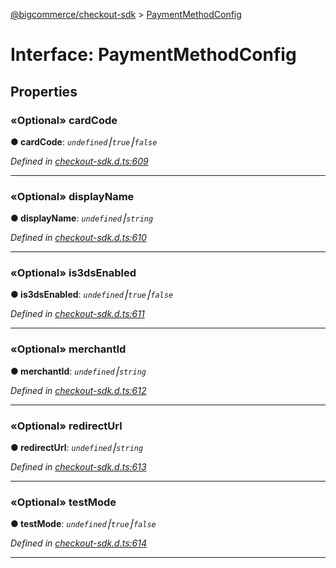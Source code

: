 [@bigcommerce/checkout-sdk](../README.md) > [PaymentMethodConfig](../interfaces/paymentmethodconfig.md)



# Interface: PaymentMethodConfig


## Properties
<a id="cardcode"></a>

### «Optional» cardCode

**●  cardCode**:  *`undefined`⎮`true`⎮`false`* 

*Defined in [checkout-sdk.d.ts:609](https://github.com/bigcommerce/checkout-sdk-js/blob/66bc013/dist/checkout-sdk.d.ts#L609)*





___

<a id="displayname"></a>

### «Optional» displayName

**●  displayName**:  *`undefined`⎮`string`* 

*Defined in [checkout-sdk.d.ts:610](https://github.com/bigcommerce/checkout-sdk-js/blob/66bc013/dist/checkout-sdk.d.ts#L610)*





___

<a id="is3dsenabled"></a>

### «Optional» is3dsEnabled

**●  is3dsEnabled**:  *`undefined`⎮`true`⎮`false`* 

*Defined in [checkout-sdk.d.ts:611](https://github.com/bigcommerce/checkout-sdk-js/blob/66bc013/dist/checkout-sdk.d.ts#L611)*





___

<a id="merchantid"></a>

### «Optional» merchantId

**●  merchantId**:  *`undefined`⎮`string`* 

*Defined in [checkout-sdk.d.ts:612](https://github.com/bigcommerce/checkout-sdk-js/blob/66bc013/dist/checkout-sdk.d.ts#L612)*





___

<a id="redirecturl"></a>

### «Optional» redirectUrl

**●  redirectUrl**:  *`undefined`⎮`string`* 

*Defined in [checkout-sdk.d.ts:613](https://github.com/bigcommerce/checkout-sdk-js/blob/66bc013/dist/checkout-sdk.d.ts#L613)*





___

<a id="testmode"></a>

### «Optional» testMode

**●  testMode**:  *`undefined`⎮`true`⎮`false`* 

*Defined in [checkout-sdk.d.ts:614](https://github.com/bigcommerce/checkout-sdk-js/blob/66bc013/dist/checkout-sdk.d.ts#L614)*





___


